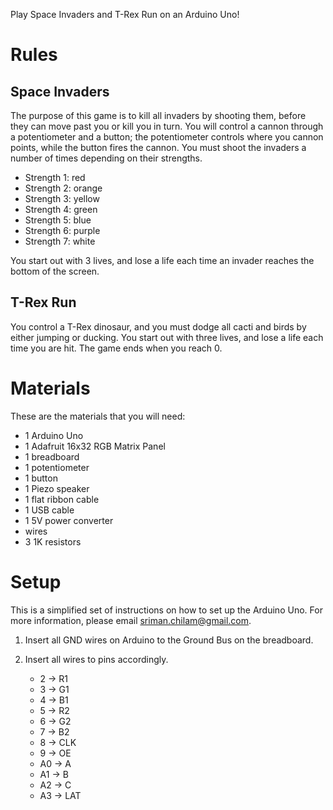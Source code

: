 Play Space Invaders and T-Rex Run on an Arduino Uno!

# Rules
## Space Invaders
The purpose of this game is to kill all invaders by shooting them, before they can move past you or kill you in turn. You will control a cannon through a potentiometer and a button; the potentiometer controls where you cannon points, while the button fires the cannon. You must shoot the invaders a number of times depending on their strengths.
* Strength 1: red
* Strength 2: orange
* Strength 3: yellow
* Strength 4: green
* Strength 5: blue
* Strength 6: purple
* Strength 7: white

You start out with 3 lives, and lose a life each time an invader reaches the bottom of the screen.

## T-Rex Run
You control a T-Rex dinosaur, and you must dodge all cacti and birds by either jumping or ducking. You start out with three lives, and lose a life each time you are hit. The game ends when you reach 0. 

# Materials
These are the materials that you will need:
* 1 Arduino Uno
* 1 Adafruit 16x32 RGB Matrix Panel
* 1 breadboard
* 1 potentiometer
* 1 button
* 1 Piezo speaker
* 1 flat ribbon cable
* 1 USB cable
* 1 5V power converter
* wires
* 3 1K resistors

# Setup

This is a simplified set of instructions on how to set up the Arduino Uno. For more information, please email sriman.chilam@gmail.com.

1. Insert all GND wires on Arduino to the Ground Bus on the breadboard.

2. Insert all wires to pins accordingly.

    * 2 -> R1
    * 3 -> G1
    * 4 -> B1
    * 5 -> R2
    * 6 -> G2
    * 7 -> B2
    * 8 -> CLK
    * 9 -> OE
    * A0 -> A
    * A1 -> B
    * A2 -> C
    * A3 -> LAT

